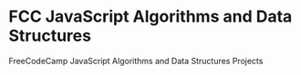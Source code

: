 # FCC JavaScript Algorithms and Data Structures
FreeCodeCamp JavaScript Algorithms and Data Structures Projects
